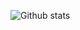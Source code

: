 ![Github stats](https://github-readme-stats.vercel.app/api?username=ichsnn)
<!---
ichsnn/ichsnn is a ✨ special ✨ repository because its `README.md` (this file) appears on your GitHub profile.
You can click the Preview link to take a look at your changes.
--->
